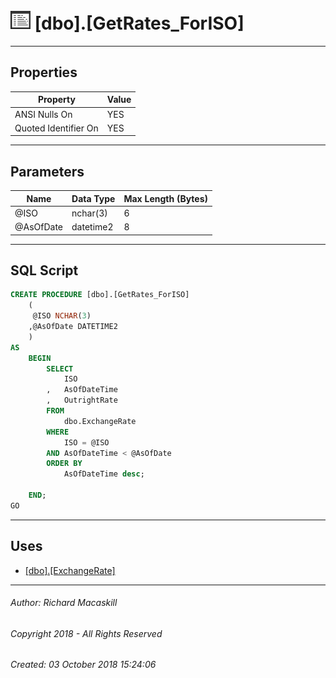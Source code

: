 #### 



# ![Stored Procedures](../../../../Images/StoredProcedure32.png) [dbo].[GetRates_ForISO]

---

## <a name="#properties"></a>Properties

| Property | Value |
|---|---|
| ANSI Nulls On | YES |
| Quoted Identifier On | YES |


---

## <a name="#parameters"></a>Parameters

| Name | Data Type | Max Length (Bytes) |
|---|---|---|
| @ISO | nchar(3) | 6 |
| @AsOfDate | datetime2 | 8 |


---

## <a name="#sqlscript"></a>SQL Script

```sql
CREATE PROCEDURE [dbo].[GetRates_ForISO]
    (
     @ISO NCHAR(3)
    ,@AsOfDate DATETIME2
    )
AS
    BEGIN
        SELECT
            ISO
        ,   AsOfDateTime
        ,   OutrightRate
        FROM
            dbo.ExchangeRate
        WHERE
            ISO = @ISO
		AND AsOfDateTime < @AsOfDate
		ORDER BY 
			AsOfDateTime desc;	

    END;
GO

```


---

## <a name="#uses"></a>Uses

* [[dbo].[ExchangeRate]](../../Tables/ExchangeRate.md)


---

###### Author:  Richard Macaskill

###### Copyright 2018 - All Rights Reserved

###### Created: 03 October 2018 15:24:06

